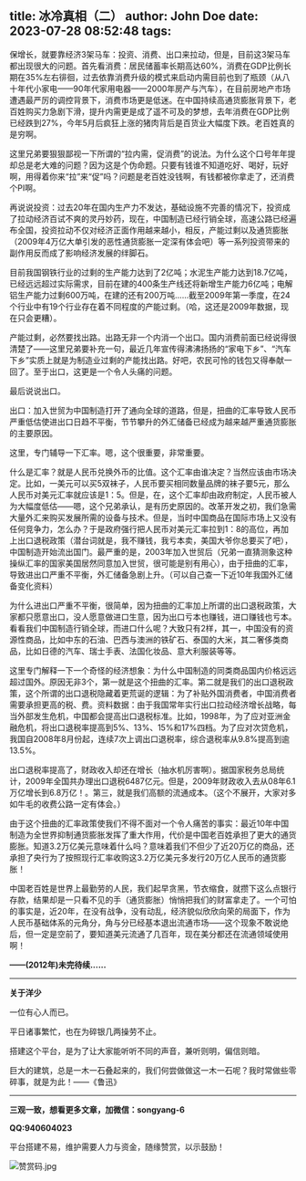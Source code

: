 title: 冰冷真相（二）
author: John Doe
date: 2023-07-28 08:52:48
tags:
---
保增长，就要靠经济3架马车：投资、消费、出口来拉动，<!--more-->但是，目前这3架马车都出现很大的问题。首先看消费：居民储蓄率长期高达60%，消费在GDP比例长期在35%左右徘徊，过去依靠消费升级的模式来启动内需目前也到了瓶颈（从八十年代小家电——90年代家用电器——2000年房产与汽车），在目前房地产市场遭遇最严厉的调控背景下，消费市场更是低迷。在中国持续高通货膨胀背景下，老百姓购买力急剧下滑，提升内需更是成了遥不可及的梦想，去年消费在GDP比例已经跌到27%，今年5月后疯狂上涨的猪肉背后是百货业大幅度下跌。老百姓真的是穷啊。

这里兄弟要狠狠鄙视一下所谓的“拉内需，促消费”的说法。为什么这个口号年年提却总是老大难的问题？因为这是个伪命题。只要有钱谁不知道吃好、喝好，玩好啊，用得着你来“拉”来“促”吗？问题是老百姓没钱啊，有钱都被你拿走了，还消费个PI啊。

再说说投资：过去20年在国内生产力不发达，基础设施不完善的情况下，投资成了拉动经济百试不爽的灵丹妙药，现在，中国制造已经行销全球，高速公路已经遍布全国，投资拉动不仅对经济正面作用越来越小，相反，产能过剩以及通货膨胀（2009年4万亿大单引发的恶性通货膨胀一定深有体会吧）等一系列投资带来的副作用反而成了影响经济发展的绊脚石。

目前我国钢铁行业的过剩的生产能力达到了2亿吨；水泥生产能力达到18.7亿吨，已经远远超过实际需求，目前在建的400条生产线还将新增生产能力6亿吨；电解铝生产能力过剩600万吨，在建的还有200万吨……截至2009年第一季度，在24个行业中有19个行业存在着不同程度的产能过剩。（哈，这还是2009年数据，现在只会更糟）。

产能过剩，必然要找出路。出路无非一个内消一个出口。国内消费前面已经说得很清楚了——这里兄弟要补充一句，最近几年宣传得沸沸扬扬的“家电下乡”、“汽车下乡”实质上就是为制造业过剩的产能找出路。好吧，农民可怜的钱包又得奉献一回了。至于出口，这更是一个令人头痛的问题。

最后说说出口。

出口：加入世贸为中国制造打开了通向全球的道路，但是，扭曲的汇率导致人民币严重低估使进出口日趋不平衡，节节攀升的外汇储备已经成为越来越严重通货膨胀的主要原因。

这里，专门辅导一下汇率。嗯，这个很重要，非常重要。


什么是汇率？就是人民币兑换外币的比值。这个汇率由谁决定？当然应该由市场决定。比如，一美元可以买5双袜子，人民币要买相同数量品牌的袜子要5元，那么人民币对美元汇率就应该是1：5。但是，在，这个汇率却由政府制定，人民币被人为大幅度低估——嗯，这个兄弟承认，是有历史原因的。改革开发之初，我们急需大量外汇来购买发展所需的设备与技术。但是，当时中国商品在国际市场上又没有任何竞争力，怎么办？于是政府强行把人民币对美元汇率拉到1：8的高位，再加上出口退税政策（潜台词就是，我不赚钱，我亏本卖，美国大爷你总要买了吧），中国制造开始流出国门。最严重的是，2003年加入世贸后（兄弟一直猜测象这种操纵汇率的国家美国居然同意加入世贸，很可能是别有用心），由于扭曲的汇率，导致进出口严重不平衡，外汇储备急剧上升。（可以自己查一下近10年我国外汇储备变化资料）

为什么进出口严重不平衡，很简单，因为扭曲的汇率加上所谓的出口退税政策，大家都只愿意出口，没人愿意做进口生意，因为出口亏本也赚钱，进口赚钱也亏本。看看我们中国制造行销全球，而进口什么呢？大致只有2样，其一，中国没有的资源性商品，比如中东的石油、巴西与澳洲的铁矿石、泰国的大米，其二奢侈类商品，比如日德的汽车、瑞士手表、法国化妆品、意大利服装等等。

这里专门解释一下一个奇怪的经济想象：为什么中国制造的同类商品国内价格远远超过国外。原因无非3个，第一就是这个扭曲的汇率。第二就是我们的出口退税政策，这个所谓的出口退税隐藏着更荒诞的逻辑：为了补贴外国消费者，中国消费者需要承担更高的税、费。资料数据：由于我国常年实行出口拉动经济增长战略，每当外部发生危机，中国都会提高出口退税标准。比如，1998年，为了应对亚洲金融危机，将出口退税率提高到5%、13%、15%和17%四档。为了应对次贷危机，我国自2008年8月份起，连续7次上调出口退税率，综合退税率从9.8%提高到逾13.5%。

出口退税率提高了，财政收入却还在增长（抽水机厉害啊）。据国家税务总局统计，2009年全国共办理出口退税6487亿元。但是，2009年财政收入去从08年6.1万亿增长到6.8万亿！。第三，就是我们高额的流通成本。（这个不展开，大家对多如牛毛的收费公路一定有体会。）

由于这个扭曲的汇率政策使我们不得不面对一个令人痛苦的事实：最近10年中国制造为全世界抑制通货膨胀发挥了重大作用，代价是中国老百姓承担了更大的通货膨胀。知道3.2万亿美元意味着什么吗？意味着我们不但少了近20万亿的商品，还承担了央行为了按照现行汇率收购这3.2万亿美元多发行20万亿人民币的通货膨胀！

中国老百姓是世界上最勤劳的人民，我们起早贪黑，节衣缩食，就攒下这么点银行存款，结果却是一只看不见的手（通货膨胀）悄悄把我们的财富拿走了。一个可怕的事实是，近20年，在没有战争，没有动乱，经济貌似欣欣向荣的局面下，作为人民币基础体系的元角分，角与分已经基本退出流通市场——这个现象不敢说绝后，但一定是空前了，要知道美元流通了几百年，现在美分都还在流通领域使用啊！

**——(2012年)未完待续......**
- - -
**关于洋少**

一位有心人而已。

平日诸事繁忙，也在为碎银几两操劳不止。

搭建这个平台，是为了让大家能听听不同的声音，兼听则明，偏信则暗。

巨大的建筑，总是一木一石叠起来的，我们何尝做做这一木一石呢？我时常做些零碎事，就是为此！——《鲁迅》

---

**三观一致，想看更多文章，加微信：songyang-6**

**QQ:940604023**

平台搭建不易，维护需要人力与资金，随缘赞赏，以示鼓励！

![赞赏码.jpg](/images/zanshang.jpg)
